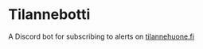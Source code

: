 # Tilannebotti

A Discord bot for subscribing to alerts on [tilannehuone.fi](https://tilannehuone.fi)
